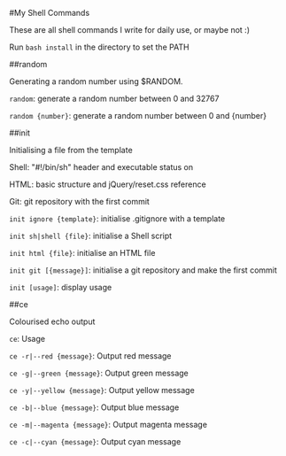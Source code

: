 #My Shell Commands

These are all shell commands I write for daily use, or maybe not :)

Run `bash install` in the directory to set the PATH

##random

Generating a random number using $RANDOM.

`random`: generate a random number between 0 and 32767

`random {number}`: generate a random number between 0 and {number}

##init

Initialising a file from the template

Shell: "#!/bin/sh" header and executable status on

HTML: basic structure and jQuery/reset.css reference

Git: git repository with the first commit

`init ignore {template}`: initialise .gitignore with a template

`init sh|shell {file}`: initialise a Shell script

`init html {file}`: initialise an HTML file

`init git [{message}]`: initialise a git repository and make the first commit

`init [usage]`: display usage

##ce

Colourised echo output

`ce`: Usage

`ce -r|--red {message}`: Output red message

`ce -g|--green {message}`: Output green message

`ce -y|--yellow {message}`: Output yellow message

`ce -b|--blue {message}`: Output blue message

`ce -m|--magenta {message}`: Output magenta message

`ce -c|--cyan {message}`: Output cyan message
